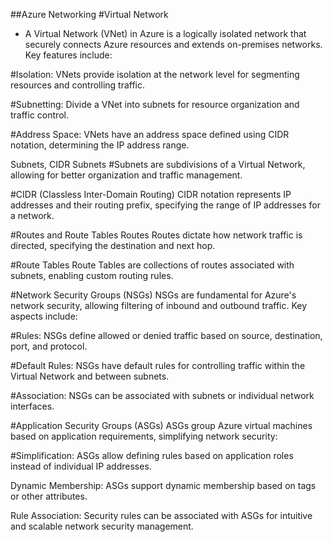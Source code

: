 ##Azure Networking
#Virtual Network
- A Virtual Network (VNet) in Azure is a logically isolated network that securely connects Azure resources and extends on-premises networks. Key features include:

#Isolation: VNets provide isolation at the network level for segmenting resources and controlling traffic.

#Subnetting: Divide a VNet into subnets for resource organization and traffic control.

#Address Space: VNets have an address space defined using CIDR notation, determining the IP address range.

Subnets, CIDR
Subnets
#Subnets are subdivisions of a Virtual Network, allowing for better organization and traffic management.

#CIDR (Classless Inter-Domain Routing)
CIDR notation represents IP addresses and their routing prefix, specifying the range of IP addresses for a network.

#Routes and Route Tables
Routes
Routes dictate how network traffic is directed, specifying the destination and next hop.

#Route Tables
Route Tables are collections of routes associated with subnets, enabling custom routing rules.

#Network Security Groups (NSGs)
NSGs are fundamental for Azure's network security, allowing filtering of inbound and outbound traffic. Key aspects include:

#Rules: NSGs define allowed or denied traffic based on source, destination, port, and protocol.

#Default Rules: NSGs have default rules for controlling traffic within the Virtual Network and between subnets.

#Association: NSGs can be associated with subnets or individual network interfaces.

#Application Security Groups (ASGs)
ASGs group Azure virtual machines based on application requirements, simplifying network security:

#Simplification: ASGs allow defining rules based on application roles instead of individual IP addresses.

Dynamic Membership: ASGs support dynamic membership based on tags or other attributes.

Rule Association: Security rules can be associated with ASGs for intuitive and scalable network security management.